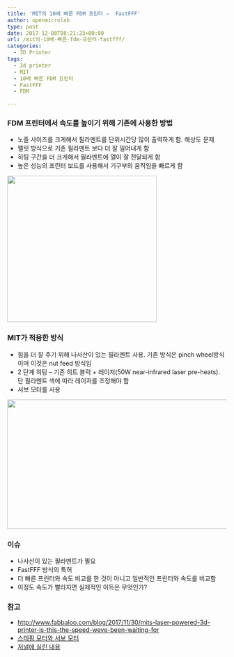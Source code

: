 ```yaml
---
title: 'MIT의 10배 빠른 FDM 프린터 –  FastFFF'
author: openmicrolab
type: post
date: 2017-12-08T08:21:23+00:00
url: /mit의-10배-빠른-fdm-프린터-fastfff/
categories:
  - 3D Printer
tags:
  - 3d printer
  - MIT
  - 10배 빠른 FDM 프린터
  - FastFFF
  - FDM

---
```

### FDM 프린터에서 속도를 높이기 위해 기존에 사용한 방법

<ul id="yui_3_17_2_1_1512714297221_422">
  <li>
    노즐 사이즈를 크게해서 필라멘트를 단위시간당 많이 출력하게 함. 해상도 문제
  </li>
  <li>
    펠릿 방식으로 기존 필라멘트 보다 더 잘 밀어내게 함
  </li>
  <li>
    히팅 구간을 더 크게해서 필라멘트에 열이 잘 전달되게 함
  </li>
  <li>
    높은 성능의 프린터 보드를 사용해서 기구부의 움직임을 빠르게 함
  </li>
</ul>

<img loading="lazy" class="alignnone wp-image-4156" src="/images/2021/03/mit_fastFFF_chjrxq.jpg" width="343" height="336" /> 

### MIT가 적용한 방식

  * 힘을 더 잘 주기 위해 나사산이 있는 필라멘트 사용. 기존 방식은 pinch wheel방식이며 이것은 nut feed 방식임
  * 2 단계 히팅 &#8211; 기존 히트 블럭 + 레이저(50W near-infrared laser pre-heats). 단 필라멘트 색에 따라 레이저를 조정해야 함
  * 서보 모터를 사용

<img loading="lazy" class="alignnone wp-image-4157" src="/images/2021/03/buildrate_x2jgij.jpg" width="524" height="297" /> 

### 이슈

  * 나사산이 있는 필라멘트가 필요
  * FastFFF 방식의 특허
  * 더 빠른 프린터와 속도 비교를 한 것이 아니고 일반적인 프린터와 속도를 비교함
  * 이정도 속도가 빨라지면 실제적인 이득은 무엇인가?

### 참고

  * <a href="http://www.fabbaloo.com/blog/2017/11/30/mits-laser-powered-3d-printer-is-this-the-speed-weve-been-waiting-for" target="_blank" rel="noopener noreferrer">http://www.fabbaloo.com/blog/2017/11/30/mits-laser-powered-3d-printer-is-this-the-speed-weve-been-waiting-for</a>
  * <a href="http://www.ni.com/white-paper/3656/ko/" target="_blank" rel="noopener noreferrer">스테핑 모터와 서보 모터</a>
  * <a href="http://openmicrolab.com/download/fastfff/" target="_blank" rel="noopener noreferrer">저널에 실린 내용</a>
